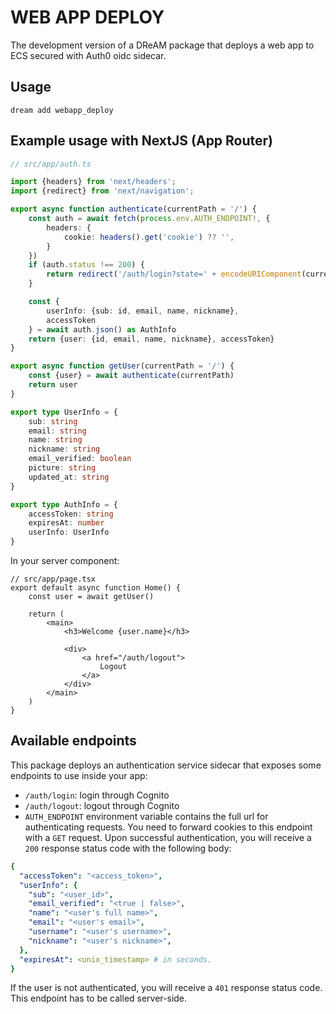 # WEB APP DEPLOY

The development version of a DReAM package that deploys a web app to ECS secured
with Auth0 oidc sidecar.

## Usage

```shell
dream add webapp_deploy
```

## Example usage with NextJS (App Router)

```typescript
// src/app/auth.ts

import {headers} from 'next/headers';
import {redirect} from 'next/navigation';

export async function authenticate(currentPath = '/') {
    const auth = await fetch(process.env.AUTH_ENDPOINT!, {
        headers: {
            cookie: headers().get('cookie') ?? '',
        }
    })
    if (auth.status !== 200) {
        return redirect('/auth/login?state=' + encodeURIComponent(currentPath))
    }

    const {
        userInfo: {sub: id, email, name, nickname},
        accessToken
    } = await auth.json() as AuthInfo
    return {user: {id, email, name, nickname}, accessToken}
}

export async function getUser(currentPath = '/') {
    const {user} = await authenticate(currentPath)
    return user
}

export type UserInfo = {
    sub: string
    email: string
    name: string
    nickname: string
    email_verified: boolean
    picture: string
    updated_at: string
}

export type AuthInfo = {
    accessToken: string
    expiresAt: number
    userInfo: UserInfo
}
```

In your server component:

```tsx
// src/app/page.tsx
export default async function Home() {
    const user = await getUser()

    return (
        <main>
            <h3>Welcome {user.name}</h3>

            <div>
                <a href="/auth/logout">
                    Logout
                </a>
            </div>
        </main>
    )
}
```

## Available endpoints

This package deploys an authentication service sidecar that exposes some
endpoints to
use inside your app:

- `/auth/login`: login through Cognito
- `/auth/logout`: logout through Cognito
- `AUTH_ENDPOINT` environment variable contains the full url for
  authenticating requests. You need to forward cookies to this endpoint with
  a `GET` request. Upon successful authentication, you will receive a `200`
  response status code with the following body:

```yaml
{
  "accessToken": "<access_token>",
  "userInfo": {
    "sub": "<user_id>",
    "email_verified": "<true | false>",
    "name": "<user's full name>",
    "email": "<user's email>",
    "username": "<user's username>",
    "nickname": "<user's nickname>",
  },
  "expiresAt": <unix_timestamp> # in seconds.
}
```

If the user is not authenticated, you will receive a `401` response status code.
This endpoint has to be called server-side.
